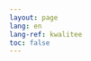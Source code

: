 ```yaml
---
layout: page
lang: en
lang-ref: kwalitee
toc: false
---
```


<div id="ocrd-kwalitee"></div>

<script src="/assets/ocrd-kwalitee.js"/>
